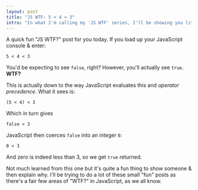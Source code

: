 ```yaml
---
layout: post
title: "JS WTF: 5 < 4 < 3"
intro: "In what I'm calling my 'JS WTF' series, I'll be showing you little bits of JavaScript that don't quite make sense. Today we start with 5 < 4 < 3, which evaluates in JavaScript to true. "
---
```


A quick fun "JS WTF?" post for you today. If you load up your JavaScript console & enter:

    5 < 4 < 3
  
You'd be expecting to see `false`, right? However, you'll actually see `true`. __WTF?__

This is actually down to the way JavaScript evaluates this and _operator precedence_. What it sees is:

    (5 < 4) < 3
  
Which in turn gives

    false < 3
  
JavaScript then coerces `false` into an integer `0`:

    0 < 3
  
And zero is indeed less than 3, so we get `true` returned. 

Not much learned from this one but it's quite a fun thing to show someone & then explain why. I'll be trying to do a lot of these small "fun" posts as there's a fair few areas of "WTF?" in JavaScript, as we all know.
